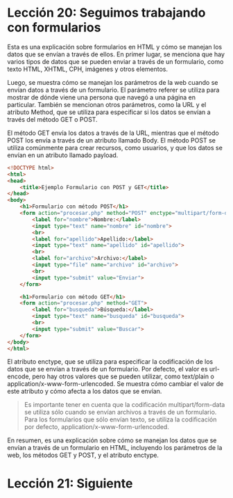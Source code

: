 # Lección 20: Seguimos trabajando con formularios

Esta es una explicación sobre formularios en HTML y cómo se manejan los datos que se envían a través de ellos. En primer lugar, se menciona que hay varios tipos de datos que se pueden enviar a través de un formulario, como texto HTML, XHTML, CPH, imágenes y otros elementos.

Luego, se muestra cómo se manejan los parámetros de la web cuando se envían datos a través de un formulario. El parámetro referer se utiliza para mostrar de dónde viene una persona que navegó a una página en particular. También se mencionan otros parámetros, como la URL y el atributo Method, que se utiliza para especificar si los datos se envían a través del método GET o POST.

El método GET envía los datos a través de la URL, mientras que el método POST los envía a través de un atributo llamado Body. El método POST se utiliza comúnmente para crear recursos, como usuarios, y que los datos se envían en un atributo llamado payload.

```html
<!DOCTYPE html>
<html>
<head>
	<title>Ejemplo Formulario con POST y GET</title>
</head>
<body>
	<h1>Formulario con método POST</h1>
	<form action="procesar.php" method="POST" enctype="multipart/form-data">
		<label for="nombre">Nombre:</label>
		<input type="text" name="nombre" id="nombre">
		<br>
		<label for="apellido">Apellido:</label>
		<input type="text" name="apellido" id="apellido">
		<br>
		<label for="archivo">Archivo:</label>
		<input type="file" name="archivo" id="archivo">
		<br>
		<input type="submit" value="Enviar">
	</form>

	<h1>Formulario con método GET</h1>
	<form action="procesar.php" method="GET">
		<label for="busqueda">Búsqueda:</label>
		<input type="text" name="busqueda" id="busqueda">
		<br>
		<input type="submit" value="Buscar">
	</form>
</body>
</html>
```

El atributo enctype, que se utiliza para especificar la codificación de los datos que se envían a través de un formulario. Por defecto, el valor es url-encode, pero hay otros valores que se pueden utilizar, como text/plain o application/x-www-form-urlencoded. Se muestra cómo cambiar el valor de este atributo y cómo afecta a los datos que se envían.

>Es importante tener en cuenta que la codificación multipart/form-data se utiliza sólo cuando se envían archivos a través de un formulario. Para los formularios que sólo envían texto, se utiliza la codificación por defecto, application/x-www-form-urlencoded.

En resumen, es una explicación sobre cómo se manejan los datos que se envían a través de un formulario en HTML, incluyendo los parámetros de la web, los métodos GET y POST, y el atributo enctype.

# Lección 21: Siguiente
